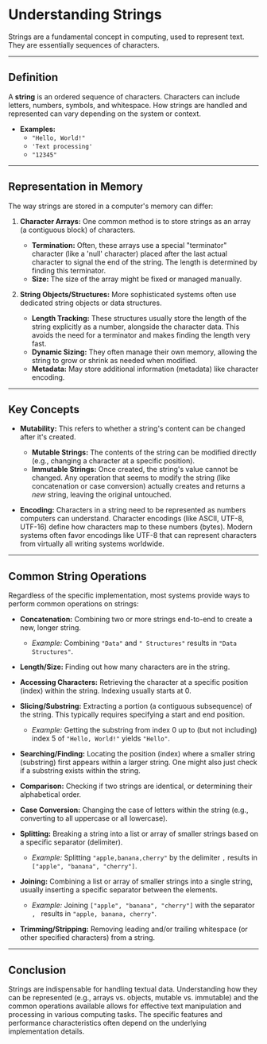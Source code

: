 # Understanding Strings

Strings are a fundamental concept in computing, used to represent text. They are essentially sequences of characters.

---

## Definition

A **string** is an ordered sequence of characters. Characters can include letters, numbers, symbols, and whitespace. How strings are handled and represented can vary depending on the system or context.

*   **Examples:**
    *   `"Hello, World!"`
    *   `'Text processing'`
    *   `"12345"`

---

## Representation in Memory

The way strings are stored in a computer's memory can differ:

1.  **Character Arrays:** One common method is to store strings as an array (a contiguous block) of characters.
    *   **Termination:** Often, these arrays use a special "terminator" character (like a 'null' character) placed after the last actual character to signal the end of the string. The length is determined by finding this terminator.
    *   **Size:** The size of the array might be fixed or managed manually.

2.  **String Objects/Structures:** More sophisticated systems often use dedicated string objects or data structures.
    *   **Length Tracking:** These structures usually store the length of the string explicitly as a number, alongside the character data. This avoids the need for a terminator and makes finding the length very fast.
    *   **Dynamic Sizing:** They often manage their own memory, allowing the string to grow or shrink as needed when modified.
    *   **Metadata:** May store additional information (metadata) like character encoding.

---

## Key Concepts

*   **Mutability:** This refers to whether a string's content can be changed after it's created.
    *   **Mutable Strings:** The contents of the string can be modified directly (e.g., changing a character at a specific position).
    *   **Immutable Strings:** Once created, the string's value cannot be changed. Any operation that seems to modify the string (like concatenation or case conversion) actually creates and returns a *new* string, leaving the original untouched.

*   **Encoding:** Characters in a string need to be represented as numbers computers can understand. Character encodings (like ASCII, UTF-8, UTF-16) define how characters map to these numbers (bytes). Modern systems often favor encodings like UTF-8 that can represent characters from virtually all writing systems worldwide.

---

## Common String Operations

Regardless of the specific implementation, most systems provide ways to perform common operations on strings:

*   **Concatenation:** Combining two or more strings end-to-end to create a new, longer string.
    *   *Example:* Combining `"Data"` and `" Structures"` results in `"Data Structures"`.

*   **Length/Size:** Finding out how many characters are in the string.

*   **Accessing Characters:** Retrieving the character at a specific position (index) within the string. Indexing usually starts at 0.

*   **Slicing/Substring:** Extracting a portion (a contiguous subsequence) of the string. This typically requires specifying a start and end position.
    *   *Example:* Getting the substring from index 0 up to (but not including) index 5 of `"Hello, World!"` yields `"Hello"`.

*   **Searching/Finding:** Locating the position (index) where a smaller string (substring) first appears within a larger string. One might also just check if a substring exists within the string.

*   **Comparison:** Checking if two strings are identical, or determining their alphabetical order.

*   **Case Conversion:** Changing the case of letters within the string (e.g., converting to all uppercase or all lowercase).

*   **Splitting:** Breaking a string into a list or array of smaller strings based on a specific separator (delimiter).
    *   *Example:* Splitting `"apple,banana,cherry"` by the delimiter `,` results in `["apple", "banana", "cherry"]`.

*   **Joining:** Combining a list or array of smaller strings into a single string, usually inserting a specific separator between the elements.
    *   *Example:* Joining `["apple", "banana", "cherry"]` with the separator `, ` results in `"apple, banana, cherry"`.

*   **Trimming/Stripping:** Removing leading and/or trailing whitespace (or other specified characters) from a string.

---

## Conclusion

Strings are indispensable for handling textual data. Understanding how they can be represented (e.g., arrays vs. objects, mutable vs. immutable) and the common operations available allows for effective text manipulation and processing in various computing tasks. The specific features and performance characteristics often depend on the underlying implementation details.